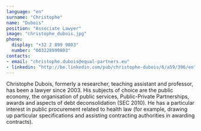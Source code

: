 ```yaml
---
language: "en"
surname: "Christophe"
name: "Dubois"
position: "Associate Lawyer"
image: "christophe_dubois.jpg"
phone:
  display: "+32 2 899 9803"
  number: "003228999803"
contacts:
- email: "christophe.dubois@equal-partners.eu"
- linkedin: "http://be.linkedin.com/pub/christophe-dubois/6/a59/396/en"
---
```

Christophe Dubois, formerly a researcher, teaching assistant and professor, has been a lawyer since 2003. His subjects of choice are the public economy, the organisation of public services, Public-Private Partnerships, awards and aspects of debt deconsolidation (SEC 2010). He has a particular interest in public procurement related to health law (for example, drawing up particular specifications and assisting contracting authorities in awarding contracts).